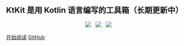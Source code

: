 ## KtKit 是用 Kotlin 语言编写的工具箱（长期更新中）

<p align="center">
<a href="https://github.com/hi-dhl"><img src="https://img.shields.io/badge/GitHub-dhl-4BC51D.svg?style=flat"></a>  &nbsp; <img src="https://img.shields.io/badge/language-kotlin-orange.svg"/> &nbsp; <img src="https://img.shields.io/badge/platform-android-lightgrey.svg"/>
</p>

[开始阅读](menu?id=目录) 
[GitHub](https://github.com/hi-dhl/KtKit)


